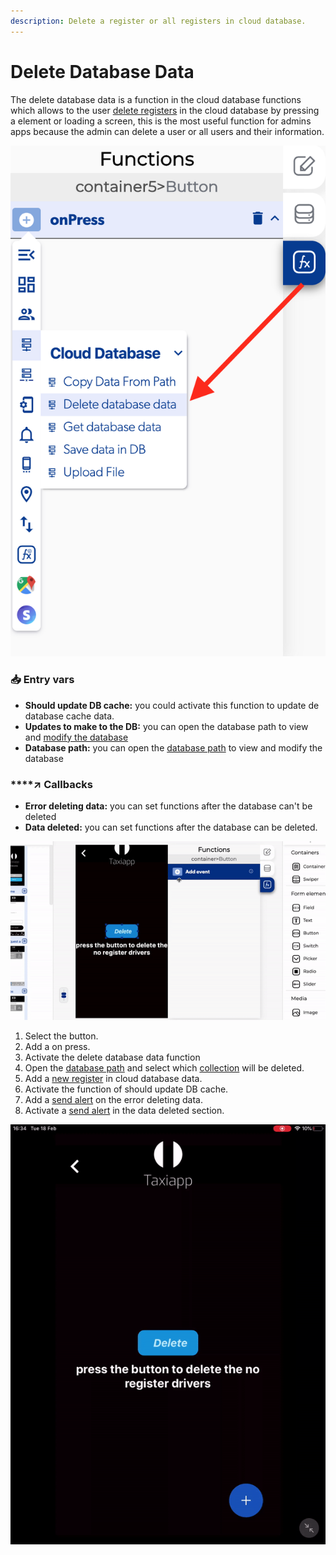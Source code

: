 ```yaml
---
description: Delete a register or all registers in cloud database.
---
```


# Delete Database Data

The delete database data is a function in the cloud database functions which allows to the user [delete registers](../../base-de-datos/database/delete-data.md) in the cloud database by pressing a element or loading a screen, this is the most useful function for admins apps because the admin can delete a user or all users and their information.



![](../../../.gitbook/assets/captura-de-pantalla-2020-02-10-a-la-s-11.33.10.png)

### 📥 Entry vars <a id="entry-vars"></a>

* **Should update DB cache:** you could activate this function to update de database cache data.
* **Updates to make to the DB:** you can open the database path to view and [modify the database ](../../base-de-datos/database-editor/edit-data.md)
* **Database path:** you can open the [database path](../../base-de-datos/database-editor/open-database-editor.md) to view and modify the database

### \*\*\*\*↗ **Callbacks**

* **Error deleting data:** you can set functions after the database can't be deleted
* **Data deleted:** you can set functions after the database can be deleted.

![](../../../.gitbook/assets/ezgif.com-video-to-gif-4.gif)

1. Select the button.
2. Add a on press.
3. Activate the delete database data function
4. Open the [database path](../../base-de-datos/database-editor/open-database-editor.md) and select which [collection](../../base-de-datos/) will be deleted.
5. Add a [new register](../../base-de-datos/database-editor/add-data.md) in cloud database data.
6. Activate the function of should update DB cache.
7. Add a [send alert](../notifications/send-alert.md) on the error deleting data.
8. Activate a [send alert](../notifications/send-alert.md) in the data deleted section.

![Once you push the button all the drivers register is deleted](../../../.gitbook/assets/ezgif.com-video-to-gif-5.gif)

